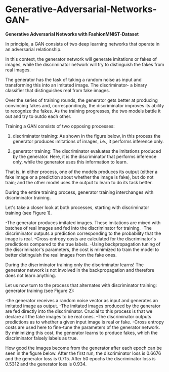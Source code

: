 # Generative-Adversarial-Networks-GAN-
**Generative Adversarial Networks with FashionMNIST-Dataset**

In principle, a GAN consists of two deep learning networks that operate in an adversarial relationship.

In this context, the generator network will generate imitations or fakes of images, while the discriminator network will try to distinguish the fakes from real images.

The generator has the task of taking a random noise as input and transforming this into an imitated image. 
The discriminator- a binary classifier that distinguishes real from fake images.

Over the series of training rounds, the generator gets better at producing convincing fakes and, correspondingly, the discriminator improves its ability to recognize the fakes. As the training progresses, the two models battle it out and try to outdo each other.

Training a GAN consists of two opposing processes:
1. discriminator training:
As shown in the figure below, in this process the generator produces imitations of images, i.e., it performs inference only.

2. generator training:
The discriminator evaluates the imitations produced by the generator. Here, it is the discriminator that performs inference only, while the generator uses this information to learn.


That is, in either process, one of the models produces its output (either a fake image or a prediction about whether the image is fake), but do not train; and the other model uses the output to learn to do its task better.

During the entire training process, generator training interchanges with discriminator training. 

Let's take a closer look at both processes, starting with discriminator training (see Figure 1).

-The generator produces imitated images. These imitations are mixed with batches of real images and fed into the discriminator for training.
-The discriminator outputs a prediction corresponding to the probability that the image is real.
-Cross entropy costs are calculated for the discriminator's predictions compared to the true labels.
-Using backpropagation tuning of the discriminator's parameters, the cost is minimized to train the model to better distinguish the real images from the fake ones.

During the discriminator training only the discriminator learns! The generator network is not involved in the backpropagation and therefore does not learn anything.

Let us now turn to the process that alternates with discriminator training: generator training (see Figure 2):

-the generator receives a random noise vector as input and generates an imitated image as output.
-The imitated images produced by the generator are fed directly into the discriminator. Crucial to this process is that we declare all the fake images to be real ones.
-The discriminator outputs predictions as to whether a given input image is real or fake.
-Cross entropy costs are used here to fine-tune the parameters of the generator network. By minimizing this cost, the generator learns to produce fakes, which the discriminator falsely labels as true.

How good the images become from the generator after each epoch can be seen in the figure below. After the first run, the discriminator loss is 0.6676 and the generator loss is 0.715.
After 50 epochs the discriminator loss is 0.5312 and the generator loss is 0.934.


